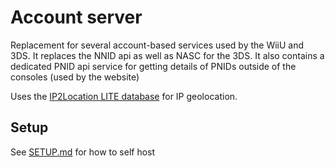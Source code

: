 # Account server

Replacement for several account-based services used by the WiiU and 3DS. It replaces the NNID api as well as NASC for the 3DS. It also contains a dedicated PNID api service for getting details of PNIDs outside of the consoles (used by the website)

Uses the [IP2Location LITE database](https://lite.ip2location.com) for IP geolocation.

## Setup
See [SETUP.md](SETUP.md) for how to self host